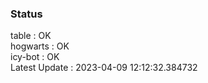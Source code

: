 ### Status


table : OK  
hogwarts : OK  
icy-bot : OK  
Latest Update : 2023-04-09 12:12:32.384732
